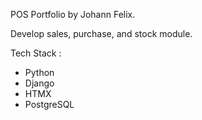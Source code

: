POS Portfolio by Johann Felix.

Develop sales, purchase, and stock module.

Tech Stack :
- Python
- Django
- HTMX
- PostgreSQL